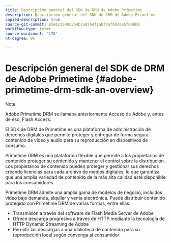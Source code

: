 ```yaml
---
title: Descripción general del SDK de DRM de Adobe Primetime
description: Descripción general del SDK de DRM de Adobe Primetime
copied-description: true
source-git-commit: 02ebc3548a254b2a6554f1ab34afbb3ea5f09bb8
workflow-type: tm+mt
source-wordcount: '170'
ht-degree: 0%

---
```


# Descripción general del SDK de DRM de Adobe Primetime {#adobe-primetime-drm-sdk-an-overview}

>[!NOTE]
>
>Adobe Primetime DRM se llamaba anteriormente Acceso de Adobe y, antes de eso, Flash Access.

El SDK de DRM de Primetime es una plataforma de administración de derechos digitales que permite proteger y entregar de forma segura contenido de vídeo y audio para su reproducción en dispositivos de consumo.

Primetime DRM es una plataforma flexible que permite a los propietarios de contenido proteger su contenido y mantener el control sobre la distribución. Los propietarios de contenido pueden proteger y gestionar sus derechos creando licencias para cada archivo de medios digitales, lo que garantiza que una amplia variedad de contenido de la más alta calidad esté disponible para los consumidores.

Primetime DRM admite una amplia gama de modelos de negocio, incluidos vídeo bajo demanda, alquiler y venta electrónica. Puede distribuir contenido protegido con Primetime DRM de varias formas, entre ellas:

* Transmisión a través del software de Flash Media Server de Adobe
* Ofrece descarga progresiva a través de HTTP mediante la tecnología de HTTP Dynamic Streaming de Adobe
* Permitir las descargas a una biblioteca de contenido para su reproducción local según convenga al consumidor
